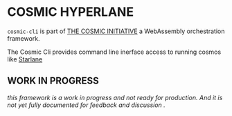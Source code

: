 # COSMIC HYPERLANE
`cosmic-cli` is part of [THE COSMIC INITIATIVE](http://thecosmicinitiative.io) a WebAssembly orchestration framework.

The Cosmic Cli provides command line inerface access to running cosmos like [Starlane](http://starlane.io)

## WORK IN PROGRESS
*this framework is a work in progress and not ready for production. And it is not yet fully documented for feedback and discussion .*
